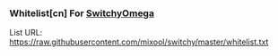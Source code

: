 ### Whitelist[cn] For [SwitchyOmega](https://github.com/FelisCatus/SwitchyOmega)
List URL: https://raw.githubusercontent.com/mixool/switchy/master/whitelist.txt
